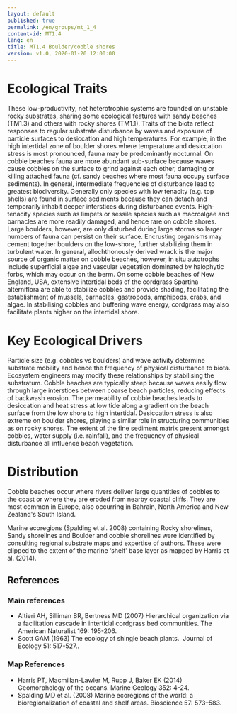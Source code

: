 ```yaml
---
layout: default
published: true
permalink: /en/groups/mt_1_4
content-id: MT1.4
lang: en
title: MT1.4 Boulder/cobble shores
version: v1.0, 2020-01-20 12:00:00
---
```

# Ecological Traits
 
These low-productivity, net heterotrophic systems are founded on unstable rocky substrates, sharing some ecological features with sandy beaches (TM1.3) and others with rocky shores (TM1.1). Traits of the biota reflect responses to regular substrate disturbance by waves and exposure of particle surfaces to desiccation and high temperatures. For example, in the high intertidal zone of boulder shores where temperature and desiccation stress is most pronounced, fauna may be predominantly nocturnal. On cobble beaches fauna are more abundant sub-surface because waves cause cobbles on the surface to grind against each other, damaging or killing attached fauna (cf. sandy beaches where most fauna occupy surface sediments). In general, intermediate frequencies of disturbance lead to greatest biodiversity. Generally only species with low tenacity (e.g. top shells) are found in surface sediments because they can detach and temporarily inhabit deeper interstices during disturbance events. High-tenacity species such as limpets or sessile species such as macroalgae and barnacles are more readily damaged, and hence rare on cobble shores.  Large boulders, however, are  only disturbed during large storms so larger numbers of fauna can persist on their surface. Encrusting organisms may cement together boulders on the low-shore, further stabilizing them in turbulent water. In general, allochthonously derived wrack is the major source of organic matter on cobble beaches, however, in situ autotrophs include superficial algae and vascular vegetation dominated by halophytic forbs, which may occur on the berm. On some cobble beaches of New England, USA, extensive intertidal beds of the cordgrass Spartina alterniflora are able to stabilize cobbles and provide shading, facilitating the establishment of mussels, barnacles, gastropods, amphipods, crabs, and algae. In stabilising cobbles and buffering wave energy, cordgrass may also facilitate plants higher on the intertidal shore.
 
# Key Ecological Drivers
 
Particle size (e.g. cobbles vs boulders) and wave activity determine substrate mobility and hence the frequency of physical disturbance to biota. Ecosystem engineers may modify these relationships by stabilising the substratum. Cobble beaches are typically steep because waves easily flow through large interstices between coarse beach particles, reducing effects of backwash erosion. The permeability of cobble beaches leads to desiccation and heat stress at low tide along a gradient on the beach surface from the low shore to high intertidal. Desiccation stress is also extreme on boulder shores, playing a similar role in structuring communities as on rocky shores.  The extent of the fine sediment matrix present amongst cobbles, water supply (i.e. rainfall), and the frequency of physical disturbance all influence beach vegetation.
 
# Distribution
 
Cobble beaches occur where rivers deliver large quantities of cobbles to the coast or where they are eroded from nearby coastal cliffs. They are most common in Europe, also occurring in Bahrain, North America and New Zealand's South Island.

Marine ecoregions (Spalding et al. 2008) containing Rocky shorelines, Sandy shorelines and Boulder and cobble shorelines were identified by consulting regional substrate maps and expertise of authors. These were clipped to the extent of the marine ‘shelf’ base layer as mapped by Harris et al. (2014).

## References
### Main references
* Altieri AH, Silliman BR, Bertness MD (2007) Hierarchical organization via a facilitation cascade in intertidal cordgrass bed communities. The American Naturalist 169: 195-206.
* Scott GAM (1963) The ecology of shingle beach plants.  Journal of Ecology 51: 517-527..
### Map References
* Harris PT, Macmillan-Lawler M, Rupp J, Baker EK (2014) Geomorphology of the oceans. Marine Geology 352: 4-24.
* Spalding MD et al. (2008) Marine ecoregions of the world: a bioregionalization of coastal and shelf areas. Bioscience 57: 573–583.

